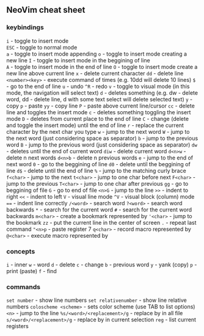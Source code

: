 ## NeoVim cheat sheet

### keybindings

`i` - toggle to insert mode  
`ESC` - toggle to normal mode  
`a` - toggle to insert mode appending 
`o` - toggle to insert mode creating a new line 
`I` - toggle to insert mode in the beggining of line  
`A` - toggle to insert mode in the end of line
`O` - toggle to insert mode create a new line above current line
`x` - delete current character
`dd` - delete line
`<number><key>` - execute command <key> <number> of times (e.g. 10dd will delete 10 lines)
`$` - go to the end of line
`u` - undo
`^R` - redo
`v` - toggle to visual mode (in this mode, the navigation will select text)
`d` - deletes something (e.g. dw - delete word, dd - delete line, d with some text select will delete selected text)
`y` - copy
`p` - paste
`yy` - copy line
`P` - paste above current line/cursor
`cc` - delete line and toggles the insert mode
`c` - deletes something toggling the insert mode
`D` - deletes from current place to the end of line
`C` - change (delete and toggle the insert mode) until the end of line
`r` - replace the current character by the next char you type
`w` - jump to the next word
`W` - jump to the next word (just considering space as separator)
`b` - jump to the previous word
`B` - jump to the previous word (just considering space as separator)
`dw` - deletes until the end of current word
`diw` - delete current word
`d<n>w` - delete n next words
`d<n>b` - delete n previous words
`e` - jump to the end of next word
`0` - go to the beggining of line
`d0` - delete until the beggining of line
`d$` - delete until the end of line
`%` - jump to the matching curly brace
`f<char>` - jump to the next <char>
`t<char>` - jump to one char before next <char>
`F<char>` - jump to the previous <char>
`T<char>` - jump to one char after previous <char>
`gg` - go to beggining of file
`G` - go to end of file
`<n>G` - jump to the <n> line
`>>` - indent to right
`<<` - indent to left
`V` - visual line mode
`^V` - visual block (column) mode
`==` - indent line correctly
`/<word>` - search word
`?<word>` - search word backwards
`*` - search for the current word
`#` - search for the current word backwards
`m<char>` - create a bookmark represented by <char>
`'<char>` - jump to the <char> bookmark
`zz` - put the current line in the center of screen
`.` - repeat last command
`"<n>p` - paste register 7
`q<char>` - record macro represented by <char>
`@<char>` - execute macro represented by <char>

### concepts

`i` - inner
`w` - word
`d` - delete
`c` - change
`b` - previous word
`y` - yank (copy)
`p` - print (paste)
`f` - find

### commands

`set number` - show line numbers
`set relativenumber` - show line relative numbers
`coloscheme <scheme>` - sets color scheme (use TAB to list options)
`<n>` - jump to the <n> line
`%s/<word>/<replacement>/g` - replace <word> by <replacement> in all file
`s/<word>/<replacement>/g` - replace <word> by <replacement> in current selection
`reg` - list current registers
